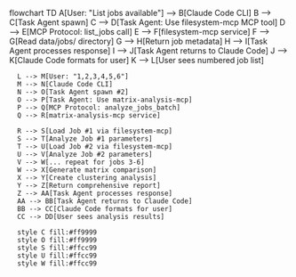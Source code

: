 flowchart TD
      A[User: "List jobs available"] --> B[Claude Code CLI]
      B --> C[Task Agent spawn]
      C --> D[Task Agent: Use filesystem-mcp MCP tool]
      D --> E[MCP Protocol: list_jobs call]
      E --> F[filesystem-mcp service]
      F --> G[Read data/jobs/ directory]
      G --> H[Return job metadata]
      H --> I[Task Agent processes response]
      I --> J[Task Agent returns to Claude Code]
      J --> K[Claude Code formats for user]
      K --> L[User sees numbered job list]

      L --> M[User: "1,2,3,4,5,6"]
      M --> N[Claude Code CLI]
      N --> O[Task Agent spawn #2]
      O --> P[Task Agent: Use matrix-analysis-mcp]
      P --> Q[MCP Protocol: analyze_jobs_batch]
      Q --> R[matrix-analysis-mcp service]

      R --> S[Load Job #1 via filesystem-mcp]
      S --> T[Analyze Job #1 parameters]
      T --> U[Load Job #2 via filesystem-mcp]
      U --> V[Analyze Job #2 parameters]
      V --> W[... repeat for jobs 3-6]
      W --> X[Generate matrix comparison]
      X --> Y[Create clustering analysis]
      Y --> Z[Return comprehensive report]
      Z --> AA[Task Agent processes response]
      AA --> BB[Task Agent returns to Claude Code]
      BB --> CC[Claude Code formats for user]
      CC --> DD[User sees analysis results]

      style C fill:#ff9999
      style O fill:#ff9999
      style S fill:#ffcc99
      style U fill:#ffcc99
      style W fill:#ffcc99